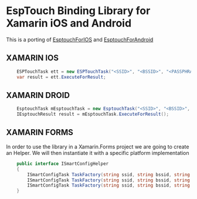# EspTouch Binding Library for Xamarin iOS and Android

This is a porting of <a href="https://github.com/EspressifApp/EsptouchForIOS.git">EsptouchForIOS</a> and <a href="https://github.com/EspressifApp/EsptouchForAndroid.git">EsptouchForAndroid</a>

## XAMARIN IOS

```csharp
	ESPTouchTask ett = new ESPTouchTask("<SSID>", "<BSSID>", "<PASSPHRASE>");
	var result = ett.ExecuteForResult;
```
      
## XAMARIN DROID

```csharp
	EsptouchTask mEsptouchTask = new EsptouchTask("<SSID>", "<BSSID>", "<PASSPHRASE>", true, Application.Context);
	IEsptouchResult result = mEsptouchTask.ExecuteForResult();
```

## XAMARIN FORMS

<p>In order to use the library in a Xamarin.Forms project we are going to create an Helper. We will then instantiate it with a specific platform implementation</p>

```csharp
    public interface ISmartConfigHelper
    {
        ISmartConfigTask TaskFactory(string ssid, string bssid, string passphrase);
        ISmartConfigTask TaskFactory(string ssid, string bssid, string passphrase, bool isHidden);
        ISmartConfigTask TaskFactory(string ssid, string bssid, string passphrase, bool isHidden, int timeoutMillis);
    }

```
